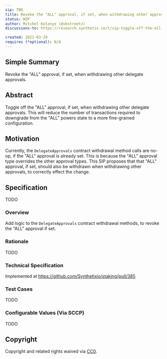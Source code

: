 ```yaml
---
sip: TBD
title: Revoke the "ALL" approval, if set, when withdrawing other approvals.
status: WIP
author: Mitchel Kelonye (@vbstreetz)
discussions-to: https://research.synthetix.io/t/sip-toggle-off-the-all-approval-if-set-when-withdrawing-other-delegate-approvals/373

created: 2021-03-29
requires (*optional): N/A
---
```


## Simple Summary

Revoke the "ALL" approval, if set, when withdrawing other delegate approvals.

## Abstract

<!--A short (~200 word) description of the proposed change, the abstract should clearly describe the proposed change. This is what *will* be done if the SIP is implemented, not *why* it should be done or *how* it will be done. If the SIP proposes deploying a new contract, write, "we propose to deploy a new contract that will do x".-->

Toggle off the "ALL" approval, if set, when withdrawing other delegate approvals. This will reduce the number of transactions required to downgrade from the "ALL" powers state to a more fine-grained configuration.

## Motivation

<!--This is the problem statement. This is the *why* of the SIP. It should clearly explain *why* the current state of the protocol is inadequate.  It is critical that you explain *why* the change is needed, if the SIP proposes changing how something is calculated, you must address *why* the current calculation is innaccurate or wrong. This is not the place to describe how the SIP will address the issue!-->

Currently, the `DelegateApprovals` contract withdrawal method calls are no-op, if the "ALL" approval is already set. This is because the "ALL" approval type overrides the other approval types. This SIP proposes that that "ALL" approval, if set, should also be withdrawn when withdrawing other approvals, to correctly effect the change.

## Specification

<!--The specification should describe the syntax and semantics of any new feature, there are five sections
1. Overview
2. Rationale
3. Technical Specification
4. Test Cases
5. Configurable Values
-->

TODO

### Overview

<!--This is a high level overview of *how* the SIP will solve the problem. The overview should clearly describe how the new feature will be implemented.-->

Add logic to the `DelegateApprovals` contract withdrawal methods, to revoke the "ALL" approval if set.

### Rationale

<!--This is where you explain the reasoning behind how you propose to solve the problem. Why did you propose to implement the change in this way, what were the considerations and trade-offs. The rationale fleshes out what motivated the design and why particular design decisions were made. It should describe alternate designs that were considered and related work. The rationale may also provide evidence of consensus within the community, and should discuss important objections or concerns raised during discussion.-->

TODO

### Technical Specification

<!--The technical specification should outline the public API of the changes proposed. That is, changes to any of the interfaces Synthetix currently exposes or the creations of new ones.-->

Implemented at https://github.com/Synthetixio/staking/pull/385

### Test Cases

<!--Test cases for an implementation are mandatory for SIPs but can be included with the implementation..-->

TODO

### Configurable Values (Via SCCP)

<!--Please list all values configurable via SCCP under this implementation.-->

TODO

## Copyright

Copyright and related rights waived via [CC0](https://creativecommons.org/publicdomain/zero/1.0/).
